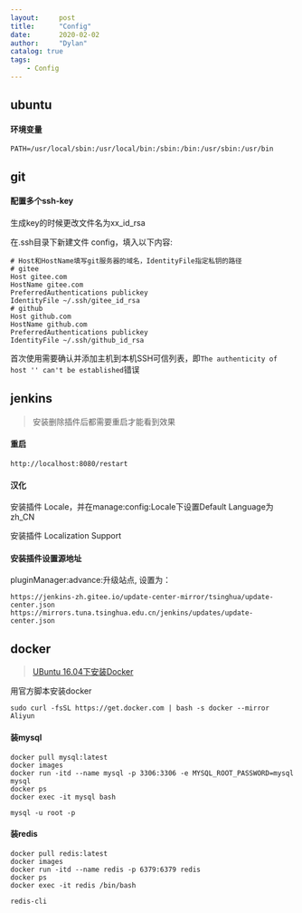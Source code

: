 ```yaml
---
layout:     post
title:      "Config"
date:       2020-02-02
author:     "Dylan"
catalog: true
tags:
    - Config
---
```



## ubuntu


#### 环境变量

`PATH=/usr/local/sbin:/usr/local/bin:/sbin:/bin:/usr/sbin:/usr/bin`


## git


#### 配置多个ssh-key

生成key的时候更改文件名为xx_id_rsa

在.ssh目录下新建文件 config，填入以下内容:

```
# Host和HostName填写git服务器的域名，IdentityFile指定私钥的路径
# gitee
Host gitee.com
HostName gitee.com
PreferredAuthentications publickey
IdentityFile ~/.ssh/gitee_id_rsa
# github
Host github.com
HostName github.com
PreferredAuthentications publickey
IdentityFile ~/.ssh/github_id_rsa
```

首次使用需要确认并添加主机到本机SSH可信列表，即`The authenticity of host '' can't be established`错误


## jenkins

> 安装删除插件后都需要重启才能看到效果


#### 重启

`http://localhost:8080/restart`


#### 汉化

安装插件 Locale，并在manage:config:Locale下设置Default Language为zh_CN
	
安装插件 Localization Support


#### 安装插件设置源地址

pluginManager:advance:升级站点, 设置为：

```
https://jenkins-zh.gitee.io/update-center-mirror/tsinghua/update-center.json
https://mirrors.tuna.tsinghua.edu.cn/jenkins/updates/update-center.json
```


## docker

> [UBuntu 16.04下安装Docker](https://yq.aliyun.com/articles/675833/)

用官方脚本安装docker

`sudo curl -fsSL https://get.docker.com | bash -s docker --mirror Aliyun`


#### 装mysql

```
docker pull mysql:latest
docker images
docker run -itd --name mysql -p 3306:3306 -e MYSQL_ROOT_PASSWORD=mysql mysql
docker ps
docker exec -it mysql bash

mysql -u root -p
```


#### 装redis

```
docker pull redis:latest
docker images
docker run -itd --name redis -p 6379:6379 redis
docker ps
docker exec -it redis /bin/bash

redis-cli
```